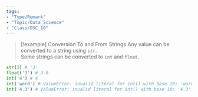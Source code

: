 ```yaml
---
tags:
- "Type/Remark"
- "Topic/Data_Science"
- "Class/DSC_10"
---
```


> [!example] Conversion To and From Strings
> Any value can be converted to a string using `str`.  
> Some strings can be converted to `int` and `float`.  

```python
str(3) # '3'
float('3') # 3.0
int('4') # 4
int('word') # ValueError: invalid literal for int() with base 10: 'word'
int('4.3') # ValueError: invalid literal for int() with base 10: '4.3'
```
